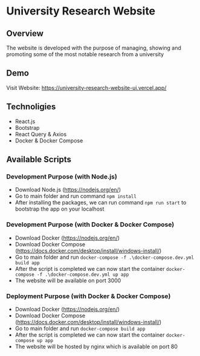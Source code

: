 # University Research Website

## Overview

The website is developed with the purpose of managing, showing and promoting some of the most notable research from a university

## Demo

Visit Website: https://university-research-website-ui.vercel.app/

## Technoligies

- React.js
- Bootstrap
- React Query & Axios
- Docker & Docker Compose

## Available Scripts

### Development Purpose (with Node.js)

- Download Node.js (https://nodejs.org/en/)
- Go to main folder and run command `npm install`
- After installing the packages, we can run command `npm run start` to bootstrap the app on your localhost

### Development Purpose (with Docker & Docker Compose)

- Download Docker (https://nodejs.org/en/)
- Download Docker Compose (https://docs.docker.com/desktop/install/windows-install/)
- Go to main folder and run `docker-compose -f .\docker-compose.dev.yml build app`
- After the script is completed we can now start the container `docker-compose -f .\docker-compose.dev.yml up app`
- The website will be available on port 3000

### Deployment Purpose (with Docker & Docker Compose)

- Download Docker (https://nodejs.org/en/)
- Download Docker Compose (https://docs.docker.com/desktop/install/windows-install/)
- Go to main folder and run `docker-compose build app`
- After the script is completed we can now start the container `docker-compose up app`
- The website will be hosted by nginx which is available on port 80
